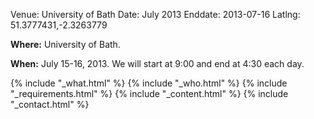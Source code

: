 Venue: University of Bath
Date: July 2013
Enddate: 2013-07-16
Latlng: 51.3777431,-2.3263779

<p><strong>Where:</strong> University of Bath.</p>
<p><strong>When:</strong> July 15-16, 2013. We will start at 9:00 and end at 4:30 each day.</p>
{% include "_what.html" %}
{% include "_who.html" %}
{% include "_requirements.html" %}
{% include "_content.html" %}
{% include "_contact.html" %}
